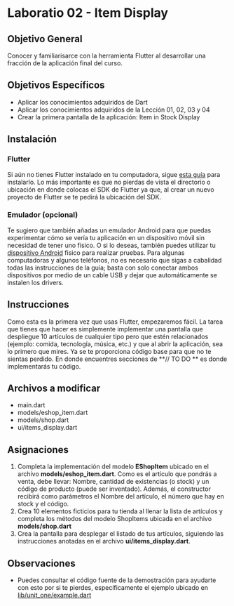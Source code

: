 # Laboratio 02 - Item Display

## Objetivo General
Conocer y familiarisarce con la herramienta Flutter al desarrollar una fracción de la aplicación final del curso.

## Objetivos Específicos
- Aplicar los conocimientos adquiridos de Dart
- Aplicar los conocimientos adquiridos de la Lección 01, 02, 03 y 04
- Crear la primera pantalla de la aplicación: Item in Stock Display

## Instalación

### Flutter

Si aún no tienes Flutter instalado en tu computadora, sigue [esta guía](https://docs.flutter.dev/get-started/install) para instalarlo. Lo más importante es que no pierdas de vista el directorio o ubicación en donde colocas el SDK de Flutter ya que, al crear un nuevo proyecto de Flutter se te pedirá la ubicación del SDK.

### Emulador (opcional)

Te sugiero que también añadas un emulador Android para que puedas experimentar cómo se vería tu aplicación en un dispositivo móvil sin necesidad de tener uno físico. O si lo deseas, también puedes utilizar tu [dispositivo Android](https://developer.android.com/studio/run/device) fisico para realizar pruebas.
Para algunas computadoras y algunos teléfonos, no es necesario que sigas a cabalidad todas las instrucciones de la guía; basta con solo conectar ambos dispositivos por medio de un cable USB y dejar que automáticamente se instalen los drivers.

## Instrucciones

Como esta es la primera vez que usas Flutter, empezaremos fácil. La tarea que tienes que hacer es simplemente implementar una pantalla que despliegue 10 artículos de cualquier tipo pero que estén relacionados (ejemplo: comida, tecnología, música, etc.) y que al abrir la aplicación, sea lo primero que mires.
Ya se te proporciona código base para que no te sientas perdido. En donde encuentres secciones de **// TO DO ** es donde implementarás tu código.

## Archivos a modificar
- main.dart
- models/eshop_item.dart
- models/shop.dart
- ui/items_display.dart

## Asignaciones
1) Completa la implementación del modelo **EShopItem** ubicado en el archivo **models/eshop_item.dart**. Como es el artículo que pondrás a venta, debe llevar: Nombre, cantidad de existencias (o stock) y un código de producto (puede ser inventado). Además, el constructor recibirá como parámetros el Nombre del artículo, el número que hay en stock y el código.
2) Crea 10 elementos ficticios para tu tienda al llenar la lista de artículos y completa los métodos del modelo ShopItems ubicada en el archivo **models/shop.dart**
3) Crea la pantalla para desplegar el listado de tus artículos, siguiendo las instrucciones anotadas en el archivo **ui/items_display.dart**.

## Observaciones
- Puedes consultar el código fuente de la demostración para ayudarte con esto por si te pierdes, específicamente el ejemplo ubicado en [lib/unit_one/example.dart](https://github.com/KevinHern/flutter_course/blob/main/lib/unit_one/example.dart)

